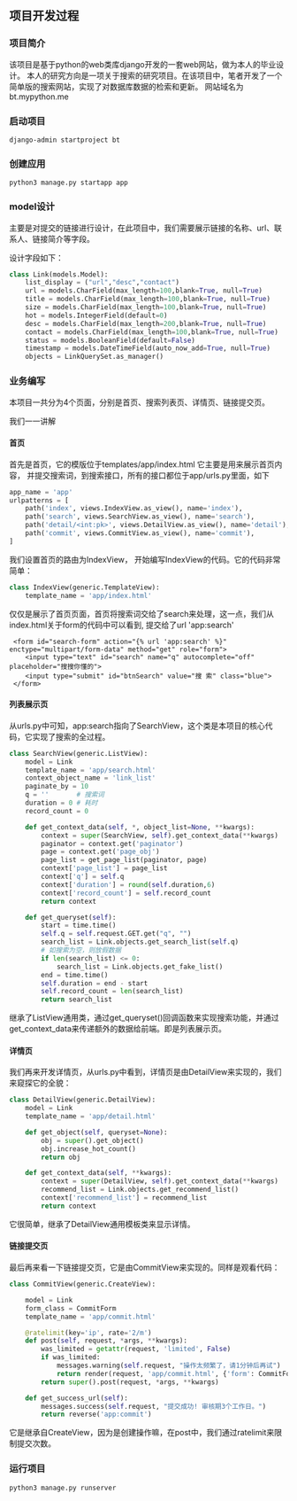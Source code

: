 ## 项目开发过程

### 项目简介
该项目是基于python的web类库django开发的一套web网站，做为本人的毕业设计。
本人的研究方向是一项关于搜索的研究项目。在该项目中，笔者开发了一个简单版的搜索网站，实现了对数据库数据的检索和更新。 网站域名为bt.mypython.me

### 启动项目 
```
django-admin startproject bt 
```
### 创建应用
```
python3 manage.py startapp app
```

### model设计
主要是对提交的链接进行设计，在此项目中，我们需要展示链接的名称、url、联系人、链接简介等字段。

设计字段如下：
```python
class Link(models.Model):
    list_display = ("url","desc","contact")
    url = models.CharField(max_length=100,blank=True, null=True)
    title = models.CharField(max_length=100,blank=True, null=True)
    size = models.CharField(max_length=100,blank=True, null=True)
    hot = models.IntegerField(default=0)
    desc = models.CharField(max_length=200,blank=True, null=True)
    contact = models.CharField(max_length=100,blank=True, null=True)
    status = models.BooleanField(default=False)
    timestamp = models.DateTimeField(auto_now_add=True, null=True)
    objects = LinkQuerySet.as_manager()
```

### 业务编写

本项目一共分为4个页面，分别是首页、搜索列表页、详情页、链接提交页。

我们一一讲解

#### 首页

首先是首页，它的模版位于templates/app/index.html  它主要是用来展示首页内容， 并提交搜索词，到搜索接口，所有的接口都位于app/urls.py里面，如下
```python
app_name = 'app'
urlpatterns = [
    path('index', views.IndexView.as_view(), name='index'),
    path('search', views.SearchView.as_view(), name='search'),
    path('detail/<int:pk>', views.DetailView.as_view(), name='detail'),
    path('commit', views.CommitView.as_view(), name='commit'),
]
```

我们设置首页的路由为IndexView， 开始编写IndexView的代码。它的代码非常简单：
```python
class IndexView(generic.TemplateView):
    template_name = 'app/index.html'
```
仅仅是展示了首页页面，首页将搜索词交给了search来处理，这一点，我们从index.html关于form的代码中可以看到, 提交给了url 'app:search'
```
 <form id="search-form" action="{% url 'app:search' %}" enctype="multipart/form-data" method="get" role="form">
    <input type="text" id="search" name="q" autocomplete="off" placeholder="搜搜你懂的">
    <input type="submit" id="btnSearch" value="搜 索" class="blue">
 </form>
```

#### 列表展示页
从urls.py中可知，app:search指向了SearchView，这个类是本项目的核心代码，它实现了搜索的全过程。

```python
class SearchView(generic.ListView):
    model = Link
    template_name = 'app/search.html'
    context_object_name = 'link_list'
    paginate_by = 10
    q = ''       # 搜索词
    duration = 0 # 耗时
    record_count = 0

    def get_context_data(self, *, object_list=None, **kwargs):
        context = super(SearchView, self).get_context_data(**kwargs)
        paginator = context.get('paginator')
        page = context.get('page_obj')
        page_list = get_page_list(paginator, page)
        context['page_list'] = page_list
        context['q'] = self.q
        context['duration'] = round(self.duration,6)
        context['record_count'] = self.record_count
        return context

    def get_queryset(self):
        start = time.time()
        self.q = self.request.GET.get("q", "")
        search_list = Link.objects.get_search_list(self.q)
        # 如搜索为空，则放假数据
        if len(search_list) <= 0:
            search_list = Link.objects.get_fake_list()
        end = time.time()
        self.duration = end - start
        self.record_count = len(search_list)
        return search_list
```
继承了ListView通用类，通过get_queryset()回调函数来实现搜索功能，并通过get_context_data来传递额外的数据给前端。即是列表展示页。

#### 详情页

我们再来开发详情页，从urls.py中看到，详情页是由DetailView来实现的，我们来窥探它的全貌：
```python
class DetailView(generic.DetailView):
    model = Link
    template_name = 'app/detail.html'

    def get_object(self, queryset=None):
        obj = super().get_object()
        obj.increase_hot_count()
        return obj

    def get_context_data(self, **kwargs):
        context = super(DetailView, self).get_context_data(**kwargs)
        recommend_list = Link.objects.get_recommend_list()
        context['recommend_list'] = recommend_list
        return context
```
它很简单，继承了DetailView通用模板类来显示详情。

#### 链接提交页

最后再来看一下链接提交页，它是由CommitView来实现的。同样是观看代码：
```python
class CommitView(generic.CreateView):

    model = Link
    form_class = CommitForm
    template_name = 'app/commit.html'

    @ratelimit(key='ip', rate='2/m')
    def post(self, request, *args, **kwargs):
        was_limited = getattr(request, 'limited', False)
        if was_limited:
            messages.warning(self.request, "操作太频繁了，请1分钟后再试")
            return render(request, 'app/commit.html', {'form': CommitForm()})
        return super().post(request, *args, **kwargs)

    def get_success_url(self):
        messages.success(self.request, "提交成功! 审核期3个工作日。")
        return reverse('app:commit')
```
它是继承自CreateView，因为是创建操作嘛，在post中，我们通过ratelimit来限制提交次数。

### 运行项目
```
python3 manage.py runserver
```

